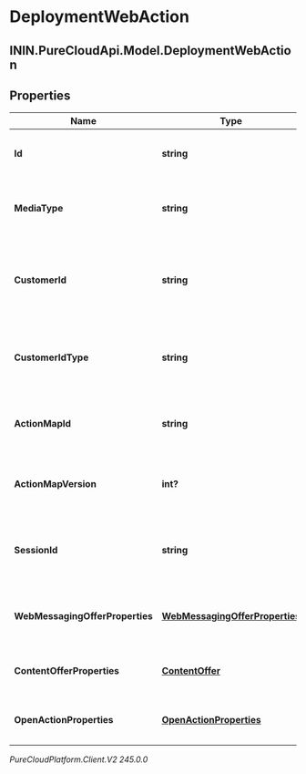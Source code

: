 # DeploymentWebAction

## ININ.PureCloudApi.Model.DeploymentWebAction

## Properties

|Name | Type | Description | Notes|
|------------ | ------------- | ------------- | -------------|
| **Id** | **string** | System-generated UUID for the action. | |
| **MediaType** | **string** | Action media type used to deliver the action. | |
| **CustomerId** | **string** | ID string of the customer that the action was triggered for. | [optional] |
| **CustomerIdType** | **string** | Type of the customer ID that the action was triggered for. | [optional] |
| **ActionMapId** | **string** | ID of the action map that triggered the action. | |
| **ActionMapVersion** | **int?** | Version of the action map that triggered the action. | |
| **SessionId** | **string** | ID of the session that the action was triggered for. | |
| **WebMessagingOfferProperties** | [**WebMessagingOfferProperties**](WebMessagingOfferProperties) | Web messaging offer specific properties. | [optional] |
| **ContentOfferProperties** | [**ContentOffer**](ContentOffer) | Content offer specific properties. | [optional] |
| **OpenActionProperties** | [**OpenActionProperties**](OpenActionProperties) | Open action specific properties. | [optional] |



_PureCloudPlatform.Client.V2 245.0.0_
